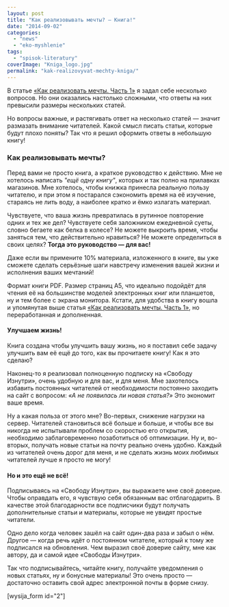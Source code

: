 ```yaml
---
layout: post
title: "Как реализовывать мечты? — Книга!"
date: "2014-09-02"
categories: 
  - "news"
  - "eko-myshlenie"
tags: 
  - "spisok-literatury"
coverImage: "Kniga_logo.jpg"
permalink: "kak-realizovyvat-mechty-kniga/"
---
```


В статье [«Как реализовать мечты. Часть 1»](/kak-realizovat-mechty-1/ "Как реализовывать мечты. Часть 1") я задал себе несколько вопросов. Но они оказались настолько сложными, что ответы на них превысили размеры нескольких статей.

Но вопросы важные, и растягивать ответ на несколько статей — значит размазать внимание читателей. Какой смысл писать статьи, которые будут плохо поняты? Так что я решил оформить ответы в небольшую книгу!

### Как реализовывать мечты?

Перед вами не просто книга, а краткое руководство к действию. Мне не хотелось написать _"ещё одну книгу"_, которых и так полно на прилавках магазинов. Мне хотелось, чтобы книжка принесла реальную пользу читателю, и при этом я постарался сэкономить время на её изучение, стараясь не лить воду, а наиболее кратко и ёмко излагать материал.

Чувствуете, что ваша жизнь превратилась в рутинное повторение одних и тех же дел? Чувствуете себя заложником ежедневной суеты, словно бегаете как белка в колесе? Не можете выкроить время, чтобы заняться тем, что действительно нравиться? Не можете определиться в своих целях? **Тогда это руководство — для вас!**

Даже если вы примените 10% материала, изложенного в книге, вы уже сможете сделать серьёзные шаги навстречу изменения вашей жизни и исполнения ваших мечтаний!

Формат книги PDF. Размер страниц А5, что идеально подойдёт для чтения её на большинстве моделей электронных книг или планшетов, ну и тем более с экрана монитора. Кстати, для удобства в книгу вошла и упомянутая выше статья [«Как реализовать мечты. Часть 1»](/kak-realizovat-mechty-1/ "Как реализовывать мечты. Часть 1"), но переработанная и дополненная.

#### Улучшаем жизнь!

Книга создана чтобы улучшить вашу жизнь, но я поставил себе задачу улучшить вам её ещё до того, как вы прочитаете книгу! Как я это сделаю?

Наконец-то я реализовал полноценную подписку на «Свободу Изнутри», очень удобную и для вас, и для меня. Мне захотелось избавить постоянных читателей от необходимости постоянно заходить на сайт с вопросом: _«А не появилась ли новая статья?»_ Это экономит ваше время.

Ну а какая польза от этого мне? Во-первых, снижение нагрузки на сервер. Читателей становиться всё больше и больше, и чтобы все вы никогда не испытывали проблем со скоростью его открытия, необходимо заблаговременно позаботиться об оптимизации. Ну и, во-вторых, получать новые статьи на почту реально очень удобно. Каждый из читателей очень дорог для меня, и не сделать жизнь моих любимых читателей лучше я просто не могу!

#### Но и это ещё не всё!

Подписываясь на «Свободу Изнутри», вы выражаете мне своё доверие. Чтобы оправдать его, я чувствую себя обязанным вас отблагодарить. В качестве этой благодарности все подписчики будут получать дополнительные статьи и материалы, которые не увидят простые читатели.

Одно дело когда человек зашёл на сайт один-два раза и забыл о нём. Другое — когда речь идёт о постоянном читателе, который к тому же подписался на обновления. Чем выразил своё доверие сайту, мне как автору, да и самой идее «Свободы Изнутри».

Так что подписывайтесь, читайте книгу, получайте уведомления о новых статьях, ну и бонусные материалы! Это очень просто — достаточно оставить свой адрес электронной почты в форме снизу.

\[wysija\_form id="2"\]
